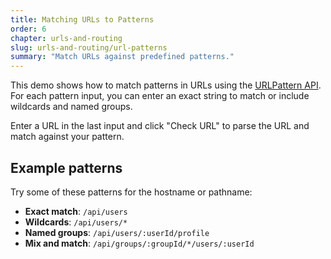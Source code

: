 ```yaml
---
title: Matching URLs to Patterns
order: 6
chapter: urls-and-routing
slug: urls-and-routing/url-patterns
summary: "Match URLs against predefined patterns."
---
```

<script>
  import CompatibilityWarning from '$lib/components/CompatibilityWarning.svelte';
</script>

<CompatibilityWarning name="URLPattern API" href="https://caniuse.com/mdn-api_urlpattern">
</CompatibilityWarning>

This demo shows how to match patterns in URLs using the [URLPattern API](https://developer.mozilla.org/en-US/docs/Web/API/URLPattern). 
For each pattern input, you can enter an exact string to match or include wildcards and named groups.

Enter a URL in the last input and click "Check URL" to parse the URL and match against your pattern.

## Example patterns

Try some of these patterns for the hostname or pathname:

 - **Exact match**: `/api/users`
 - **Wildcards**: `/api/users/*`
 - **Named groups**: `/api/users/:userId/profile`
 - **Mix and match**: `/api/groups/:groupId/*/users/:userId`
 